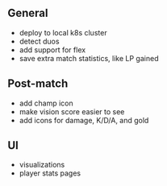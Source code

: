 ## General

- deploy to local k8s cluster
- detect duos
- add support for flex
- save extra match statistics, like LP gained

## Post-match

- add champ icon
- make vision score easier to see
- add icons for damage, K/D/A, and gold

## UI

- visualizations
- player stats pages

